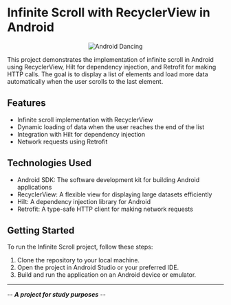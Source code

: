 # Infinite Scroll with RecyclerView in Android

<div align="center">
  <img src="https://media.giphy.com/media/10mzF0YmVmZNuw/giphy.gif" alt="Android Dancing" />
</div>

This project demonstrates the implementation of infinite scroll in Android using RecyclerView, Hilt for dependency injection, and Retrofit for making HTTP calls. The goal is to display a list of elements and load more data automatically when the user scrolls to the last element.

## Features

- Infinite scroll implementation with RecyclerView
- Dynamic loading of data when the user reaches the end of the list
- Integration with Hilt for dependency injection
- Network requests using Retrofit

## Technologies Used

- Android SDK: The software development kit for building Android applications
- RecyclerView: A flexible view for displaying large datasets efficiently
- Hilt: A dependency injection library for Android
- Retrofit: A type-safe HTTP client for making network requests

## Getting Started

To run the Infinite Scroll project, follow these steps:

1. Clone the repository to your local machine.
2. Open the project in Android Studio or your preferred IDE.
3. Build and run the application on an Android device or emulator.

---

-- ***A project for study purposes*** --
